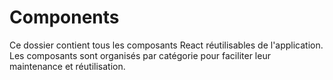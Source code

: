 # Components

Ce dossier contient tous les composants React réutilisables de l'application. Les composants sont organisés par catégorie pour faciliter leur maintenance et réutilisation.

